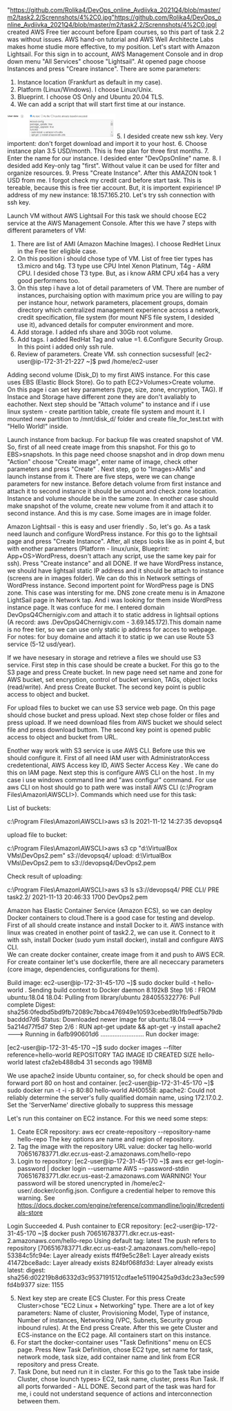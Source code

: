 "https://github.com/Rolika4/DevOps_online_Avdiivka_2021Q4/blob/master/m2/task2.2/Scrennshots/4%2C0.jpg"https://github.com/Rolika4/DevOps_online_Avdiivka_2021Q4/blob/master/m2/task2.2/Scrennshots/4%2C0.jpgI created AWS Free tier account before Epam courses, so this part of task 2.2 was without issues. 
AWS hand-on tutorial and AWS Well Architecte Labs makes home studie more effective, to my position.
Let's start with Amazon Lightsail. 
For this sign in to account, AWS Management Console and in drop down menu "All Services" choose  "Lightsail". At opened page choose Instances and press "Creare instance". There are some parameters:
1. Instance location (Frankfurt as  default in my case).
2. Platform (Linux/Windows). I choose Linux/Unix.
3. Blueprint. I choose OS Only and Ubuntu 20.04 TLS.
4. We can add a script that will start first time at our instance.
<img src="https://github.com/SDenisko/DevOps_online_Chernigiv_2021Q4/blob/b9bf0814558a2e3a73f812ee5bc0eea9ffefef73/task2.2/images/NFS_enabled_2.JPG" width="250">
5. I desided  create new ssh key. Very importent: don't forget download and import it to your host.
6. Choose instance plan 3.5 USD/month. This is free plan for three first months.
7. Enter the name for our instance. I desided enter "DevOpsOnline" name.
8. I desided add Key-only tag "first". Without value it can be used for filter and organize resources.
9. Press "Create Instance". 
After this AMAZON took 1 USD from me. I forgot check my credit card before start task. This is tereable, because this is free tier account. But, it is importent expirience!
IP address of my new instance: 18.157.165.210. Let's try ssh connection with ssh key.

Launch VM without AWS Lightsail
For this task we should choose EC2 service at the AWS Management Console. After this we have 7 steps with different parameters of VM:
1. There are list of AMI (Amazon Machine Images). I choose RedHet Linux in the Free tier eligible case. 
2. On this position i should chose type of VM. List of free tier types has t3.micro and t4g. T3 type use CPU Intel Xenon Platinum, T4g - ARM CPU. I desided chose T3 type. But, as i know ARM CPU x64 has a very good performens too. 
3. On this step i have a lot of detail parameters of VM. There are number of instances, purchaising option with maximum price you are willing to pay per instance hour,  network parameters, placement groups, domain directory which centralized management experience across a network, credit specification, file system (for mount NFS file system, I desided use it), advanced details for computer environment and more.
4. Add storage. I added nfs share and 30Gb root volume. 
5. Add tags. I added RedHat Tag and value =1.
6.Configure Security Group. In this point i added only ssh rule.
7. Review of parameters. Create VM.
ssh connection sucsessful!
[ec2-user@ip-172-31-21-227 ~]$ pwd
/home/ec2-user

Adding second volume (Disk_D) to my first AWS instance.
For this case uses EBS (Elastic Block Store). Go to path EC2>Volumes>Create volume. On this page i can set key parameters (type, size, zone, encryption, TAG). If Instace and Storage have different zone they are don't avaliably to eachother. Next step should be "Attach volume" to instance and if i use linux system - create partition table, create file system and mount it.
I mounted new partition to /mnt/disk_d/ folder and create file_for_test.txt with "Hello World!" inside.

Launch instance from backup.
For backup file was created snapshot of VM. So, first of all need create image from this snapshot. 
For this go to EBS>snapshots. In this page need choose snapshot and in drop down menu  "Action" choose "Create image", enter name of image, 
check other parameters and press "Create" . Next step, go to  "Images>AMIs" and launch instanse from it. 
There are five steps, were we can change parameters for new instance.
 Before detach volume from first instance and attach it to second instance it should be umount and check zone location. 
Instance and volume shoulde be in the same zone. In enother case should make snapshot of the volume, create new volume from it and attach it to second instance. 
And this is my case. Some images are in image folder.


Amazon Lightsail - this is easy and user friendly . 
So, let's go. As a task need launch and configure WordPress instance. For this go to the lightsail page and press "Create Instance". After, all steps looks like as in point 4, 
but with enother parameters (Platform - linux/unix, Blueprint: App+OS>WordPress, doesn't attach any script, use the same key pair for ssh). 
Press "Create instance" and all DONE. 
If we have WordPress instance, we should have lightsail static IP address and it should be attach to instance (screens are in images folder). 
We can do this in Network settings of WordPress instance. Second importent point for WordPress page is DNS zone. This case was intersting for me. DNS zone create menu is in Amazone LightSail page in Network tap. 
And i was looking for them inside WordPress instance page. It was confuce for me. 
I entered domain DevOpsQ4Chernigiv.com and attach it to static address in lightsail options (A record: aws
.DevOpsQ4Chernigiv.com - 3.69.145.172).This domain name is no free tier, so we can use only static ip address for acces to webpage. 
For notes: for buy domaine and attach it to static ip we can use Route 53 service (5-12 usd/year).    

If we have nesesary in storage and retrieve a files we should use S3 service. First step in this case should be create a bucket. For this go to the S3 page and press Create bucket. In new page need set name and zone for AWS bucket, set encryption, control of bucket version, TAGs, object locks (read/write). And press Create Bucket. The second key point is public access to object and bucket.


For upload files to bucket we can use S3 service web page. On this page should chose bucket and press upload. Next step chose folder or files and press upload. If we need download files from AWS bucket we should select file and press download buttom. 
The second key point is opened public access to object and bucket from URL.


Enother way work with S3 service is use AWS CLI.
Before use this we should configure it. First of all need IAM user with AdministratorAccess credetentional, AWS Access key ID, AWS Secter Access Key . We cane do this on IAM page. Next step this is configure AWS CLI on the host . In my case i use windows command line and "aws configur" command. For use aws CLI on host should go  to path were was install AWS CLI (c:\Program Files\Amazon\AWSCLI>). Commands which need use for this task:

List of buckets:

c:\Program Files\Amazon\AWSCLI>aws s3 ls
2021-11-12 14:27:35 devopsq4

upload file to bucket: 

c:\Program Files\Amazon\AWSCLI>aws s3 cp "d:\VirtualBox VMs\DevOps2.pem" s3://devopsq4/
upload: d:\VirtualBox VMs\DevOps2.pem to s3://devopsq4/DevOps2.pem

Check result of uploading:

c:\Program Files\Amazon\AWSCLI>aws s3 ls s3://devopsq4/
                           PRE CLI/
                           PRE task2.2/
2021-11-13 20:46:33       1700 DevOps2.pem

Amazon has Elastic Container Service (Amazon ECS), so we can deploy Docker containers to cloud.There is a good case for testing and develop.
First of all should create instance and install Docker to it. 
AWS instance with linux was created in enother point of task2.2, we can use it. Connect to it with ssh, install Docker (sudo yum install docker), install and configure AWS CLI.  
We can create docker container, create image from it and push to AWS ECR. 
For create container let's use dockerfile, there are all nececcary parameters  (core image, dependencies, configurations for them).

Build image: 
ec2-user@ip-172-31-45-170 ~]$ sudo docker build -t hello-world .
Sending build context to Docker daemon  8.192kB
Step 1/6 : FROM ubuntu:18.04
18.04: Pulling from library/ubuntu
284055322776: Pull complete
Digest: sha256:0fedbd5bd9fb72089c7bbca476949e10593cebed9b1fb9edf5b79dbbacddd7d6
Status: Downloaded newer image for ubuntu:18.04
 ---> 5a214d77f5d7
Step 2/6 : RUN apt-get update &&  apt-get -y install apache2
 ---> Running in 6afb990601d6
.........................
Run docker image:

[ec2-user@ip-172-31-45-170 ~]$ sudo docker images --filter reference=hello-world
REPOSITORY    TAG       IMAGE ID       CREATED          SIZE
hello-world   latest    cfa2eb488db4   31 seconds ago   198MB

We use apache2 inside Ubuntu container, so, for check should be open and forward port 80 on host and container.
[ec2-user@ip-172-31-45-170 ~]$ sudo docker run -t -i -p 80:80 hello-world
AH00558: apache2: Could not reliably determine the server's fully qualified domain name, using 172.17.0.2. Set the 'ServerName' directive globally to suppress this message
 

Let's run this container on EC2 instance.
For this we need some steps:
1. Ceate ECR repository: 
aws ecr create-repository --repository-name hello-repo
The key options are name and region of repository.
2. Tag the image with the repository URL value:
docker tag hello-world 706516783771.dkr.ecr.us-east-2.amazonaws.com/hello-repo
3. Login to repository:
[ec2-user@ip-172-31-45-170 ~]$ aws ecr get-login-password | docker login --username AWS --password-stdin 706516783771.dkr.ecr.us-east-2.amazonaws.com
WARNING! Your password will be stored unencrypted in /home/ec2-user/.docker/config.json.
Configure a credential helper to remove this warning. See
https://docs.docker.com/engine/reference/commandline/login/#credentials-store

Login Succeeded
4. Push container to ECR repository:
[ec2-user@ip-172-31-45-170 ~]$ docker push 706516783771.dkr.ecr.us-east-2.amazonaws.com/hello-repo
Using default tag: latest
The push refers to repository [706516783771.dkr.ecr.us-east-2.amazonaws.com/hello-repo]
53384c5fc94e: Layer already exists
ff4f9e5c28e1: Layer already exists
41472bce8adc: Layer already exists
824bf068fd3d: Layer already exists
latest: digest: sha256:d02219b8d6332d3c9537191512cdfae1e51190425a9d3dc23a3ec599fd4b9377 size: 1155

5. Next key step are create ECS Cluster. For this press Create Cluster>chose "EC2 Linux + Networking" type. There are a lot of key parameters: Name of cluster, Provisioning Model, Type of instance, Number of instances, Networking (VPC, Subnets, Security group inbound rules). At the End press Create.
After this we gete Cluster and ECS-instance on the EC2 page. All containers start on this instance. 
6. For start the docker-container uses "Task Definitions" menu on ECS page. Press New Task Definition, chose EC2 type, set name for task, network mode, task size, add container name and link from ECR repository and press Create. 
7. Task Done, but need run it in claster. For this go to the Task tabe inside Cluster, chose lounch types> EC2, task name, cluster, press Run Task. If all ports forwarded - ALL DONE.
Second part of the task was hard for me, i could not understand sequence of actions and interconnection between them. 


